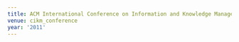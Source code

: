 ```yaml
---
title: ACM International Conference on Information and Knowledge Management (2011)
venue: cikm_conference
year: '2011'
---
```

